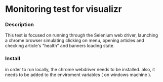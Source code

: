 # Monitoring test for visualizr

### Description
This test is focused on running through the Selenium web driver, launching a chrome browser
simulating clicking on menu, opening articles and checking article's "health" and banners loading state.

### Install
in order to run locally, the chrome webdriver needs to be installed.
also, it needs to be added to the enviroment variables ( on windows machine ).


